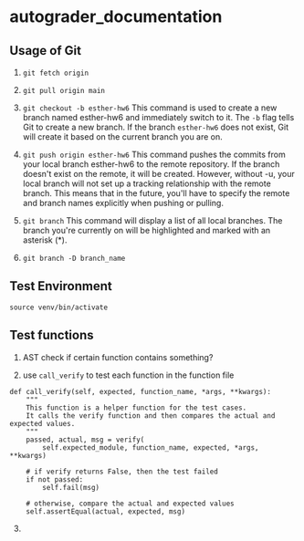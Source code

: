 # autograder_documentation

## Usage of Git
1. `git fetch origin`
2. `git pull origin main`
3. `git checkout -b esther-hw6`
This command is used to create a new branch named esther-hw6 and immediately switch to it. The `-b` flag tells Git to create a new branch. If the branch `esther-hw6` does not exist, Git will create it based on the current branch you are on.

4. `git push origin esther-hw6`
This command pushes the commits from your local branch esther-hw6 to the remote repository. If the branch doesn't exist on the remote, it will be created. However, without -u, your local branch will not set up a tracking relationship with the remote branch. This means that in the future, you'll have to specify the remote and branch names explicitly when pushing or pulling.
5. `git branch`
This command will display a list of all local branches. The branch you're currently on will be highlighted and marked with an asterisk (*).

6. `git branch -D branch_name`

## Test Environment
`source venv/bin/activate`

## Test functions
1. AST 
check if certain function contains something?

2. use `call_verify` to test each function in the function file
```
def call_verify(self, expected, function_name, *args, **kwargs):
    """
    This function is a helper function for the test cases. 
    It calls the verify function and then compares the actual and expected values.
    """
    passed, actual, msg = verify(
        self.expected_module, function_name, expected, *args, **kwargs)

    # if verify returns False, then the test failed
    if not passed:
        self.fail(msg)

    # otherwise, compare the actual and expected values
    self.assertEqual(actual, expected, msg)
```
3. 
